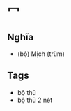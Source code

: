 # 冖

## Nghĩa
* (bộ) Mịch (trùm)

## Tags
* bộ thủ
* bộ thủ 2 nét

<script>window.HANZI_FIELD='冖';</script>